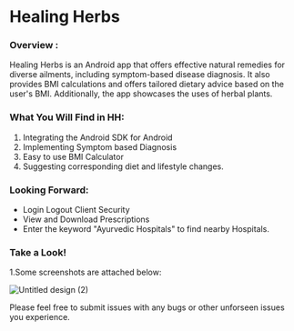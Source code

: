 # Healing Herbs 

### Overview :
Healing Herbs is an Android app that offers effective natural remedies for diverse ailments, including symptom-based disease diagnosis. It also provides BMI calculations and offers tailored dietary advice based on the user's BMI. Additionally, the app showcases the uses of herbal plants.

### What You Will Find in HH:
1. Integrating the Android  SDK for Android
2. Implementing Symptom based Diagnosis
3. Easy to use BMI Calculator
4. Suggesting corresponding diet and lifestyle changes.

### Looking Forward:

* Login Logout Client Security
* View and Download Prescriptions
* Enter the keyword "Ayurvedic Hospitals" to find nearby Hospitals.

### Take a Look!

1.Some screenshots are attached below:

![Untitled design (2)](https://github.com/ke7aki/Healing-Herbs/assets/85433453/c7b6d9f8-a7fa-434b-a2cb-c24ef233d483)



Please feel free to submit issues with any bugs or other unforseen issues you experience.
